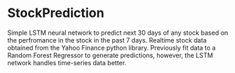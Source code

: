 # StockPrediction  

Simple LSTM neural network to predict next 30 days of any stock based on the perfromance in the stock in the past 7 days. Realtime stock data obtained from the Yahoo Finance python library. Previously fit data to a Random Forest Regressor to generate predictions, however, the LSTM network handles time-series data better. 

